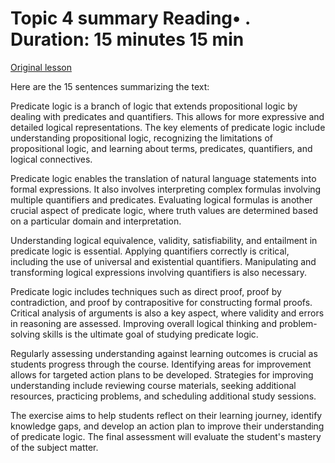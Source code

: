 # Topic 4 summary Reading• . Duration: 15 minutes 15 min

[Original lesson](https://www.coursera.org/learn/uol-discrete-mathematics/supplement/XdLsu/topic-4-summary)

Here are the 15 sentences summarizing the text:

Predicate logic is a branch of logic that extends propositional logic by dealing with predicates and quantifiers. This allows for more expressive and detailed logical representations. The key elements of predicate logic include understanding propositional logic, recognizing the limitations of propositional logic, and learning about terms, predicates, quantifiers, and logical connectives.

Predicate logic enables the translation of natural language statements into formal expressions. It also involves interpreting complex formulas involving multiple quantifiers and predicates. Evaluating logical formulas is another crucial aspect of predicate logic, where truth values are determined based on a particular domain and interpretation.

Understanding logical equivalence, validity, satisfiability, and entailment in predicate logic is essential. Applying quantifiers correctly is critical, including the use of universal and existential quantifiers. Manipulating and transforming logical expressions involving quantifiers is also necessary.

Predicate logic includes techniques such as direct proof, proof by contradiction, and proof by contrapositive for constructing formal proofs. Critical analysis of arguments is also a key aspect, where validity and errors in reasoning are assessed. Improving overall logical thinking and problem-solving skills is the ultimate goal of studying predicate logic.

Regularly assessing understanding against learning outcomes is crucial as students progress through the course. Identifying areas for improvement allows for targeted action plans to be developed. Strategies for improving understanding include reviewing course materials, seeking additional resources, practicing problems, and scheduling additional study sessions.

The exercise aims to help students reflect on their learning journey, identify knowledge gaps, and develop an action plan to improve their understanding of predicate logic. The final assessment will evaluate the student's mastery of the subject matter.

